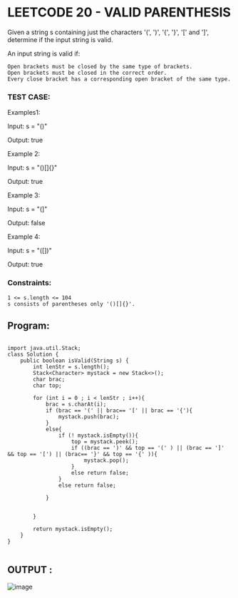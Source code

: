 # LEETCODE 20 - VALID PARENTHESIS

Given a string s containing just the characters '(', ')', '{', '}', '[' and ']', determine if the input string is valid.

An input string is valid if:

    Open brackets must be closed by the same type of brackets.
    Open brackets must be closed in the correct order.
    Every close bracket has a corresponding open bracket of the same type.

### TEST CASE:

Examples1:

Input: s = "()"

Output: true

Example 2:

Input: s = "()[]{}"

Output: true

Example 3:

Input: s = "(]"

Output: false

Example 4:

Input: s = "([])"

Output: true

 

### Constraints:

    1 <= s.length <= 104
    s consists of parentheses only '()[]{}'.


## Program:

```

import java.util.Stack;
class Solution {
    public boolean isValid(String s) {
        int lenStr = s.length();
        Stack<Character> mystack = new Stack<>();
        char brac;
        char top;

        for (int i = 0 ; i < lenStr ; i++){
            brac = s.charAt(i);
            if (brac == '(' || brac== '[' || brac == '{'){
                mystack.push(brac);
            }
            else{
                if (! mystack.isEmpty()){
                    top = mystack.peek();
                    if ((brac == ')' && top == '(' ) || (brac == ']' && top == '[') || (brac== '}' && top == '{' )){
                        mystack.pop();
                    }
                    else return false;
                }
                else return false;

            }

           
        }

        return mystack.isEmpty();
    }
}


```

## OUTPUT :
![image](https://github.com/user-attachments/assets/f4941731-f831-4f22-8449-33cf794cf42a)



